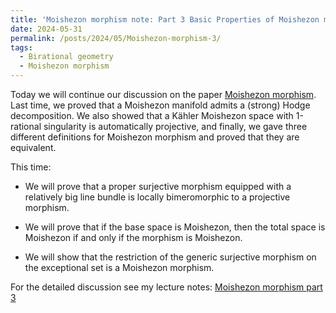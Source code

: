 ```yaml
---
title: 'Moishezon morphism note: Part 3 Basic Properties of Moishezon morphism'
date: 2024-05-31
permalink: /posts/2024/05/Moishezon-morphism-3/
tags:
  - Birational geometry
  - Moishezon morphism
---
```


Today we will continue our discussion on the paper [Moishezon morphism](https://www.intlpress.com/site/pub/pages/journals/items/pamq/content/vols/0018/0004/a011/index.php?mode=ns). Last time, we proved that a Moishezon manifold admits a (strong) Hodge decomposition. We also showed that a Kähler Moishezon space with 1-rational singularity is automatically projective, and finally, we gave three different definitions for Moishezon morphism and proved that they are equivalent. 


This time:

- We will prove that a proper surjective morphism equipped with a relatively big line bundle is locally bimeromorphic to a projective morphism.

- We will prove that if the base space is Moishezon, then the total space is Moishezon if and only if the morphism is Moishezon.

- We will show that the restriction of the generic surjective morphism on the exceptional set is a Moishezon morphism.



For the detailed discussion see my lecture notes: [Moishezon morphism part 3](https://yilimath.github.io/files/Moishezon/Moishezon3.pdf)
